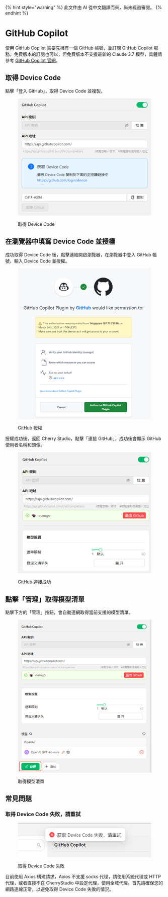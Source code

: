 
{% hint style="warning" %}
此文件由 AI 從中文翻譯而來，尚未經過審閱。
{% endhint %}

# GitHub Copilot

使用 GitHub Copilot 需要先擁有一個 GitHub 帳號，並訂閱 GitHub Copilot 服務，免費版本的訂閱也可以，但免費版本不支援最新的 Claude 3.7 模型，具體請參考 [GitHub Copilot 官網](https://github.com/features/copilot)。

## 取得 Device Code

點擊「登入 GitHub」，取得 Device Code 並複製。

<figure><img src="../../.gitbook/assets/获取DeviceCode.png" alt="取得 Device Code 示意圖"><figcaption><p>取得 Device Code</p></figcaption></figure>

## 在瀏覽器中填寫 Device Code 並授權

成功取得 Device Code 後，點擊連結開啟瀏覽器，在瀏覽器中登入 GitHub 帳號，輸入 Device Code 並授權。

<figure><img src="../../.gitbook/assets/GitHub授权.png" alt="GitHub授權示意圖"><figcaption><p>GitHub 授權</p></figcaption></figure>

授權成功後，返回 Cherry Studio，點擊「連接 GitHub」，成功後會顯示 GitHub 使用者名稱和頭像。

<figure><img src="../../.gitbook/assets/GitHub连接成功.png" alt="GitHub連接成功示意圖"><figcaption><p>GitHub 連接成功</p></figcaption></figure>

## 點擊「管理」取得模型清單

點擊下方的「管理」按鈕，會自動連網取得當前支援的模型清單。

<figure><img src="../../.gitbook/assets/管理按钮获取模型列表.png" alt="管理按鈕取得模型清單示意圖"><figcaption><p>取得模型清單</p></figcaption></figure>

## 常見問題

### 取得 Device Code 失敗，請重試

<figure><img src="../../.gitbook/assets/获取DeviceCode失败.png" alt="取得 Device Code 失敗示意圖"><figcaption><p>取得 Device Code 失敗</p></figcaption></figure>

目前使用 Axios 構建請求，Axios 不支援 socks 代理，請使用系統代理或 HTTP 代理，或者直接不在 CherryStudio 中設定代理，使用全域代理。首先請確保您的網路連線正常，以避免取得 Device Code 失敗的情況。